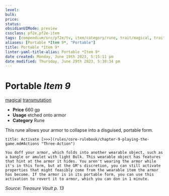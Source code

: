 ```yaml
---
level:
bulk:
price:
status:
obsidianUIMode: preview
cssclass: pf2e,pf2e-item
tags: [compendium/src/pf2e/tv, item/category/rune, trait/magical, trait/transmutation]
aliases: [Portable *Item 9*, "Portable"]
title: Portable *Item 9*
linter-yaml-title-alias: Portable *Item 9*
date created: Monday, June 19th 2023, 5:15:11 pm
date modified: Thursday, June 29th 2023, 5:30:34 pm
---
```


# Portable *Item 9*

[magical](rules/traits/magical.md) [transmutation](rules/traits/transmutation.md)  

- **Price** 660 gp
- **Usage** etched onto armor
- **Category** Rune

This rune allows your armor to collapse into a disguised, portable form.

```ad-embed-ability
title: Activate [>>>](rules/core-rulebook/chapter-9-playing-the-game.md#Actions "Three-Action")

You doff your armor, which folds into another wearable object, such as a bangle or amulet with light Bulk. This wearable object has features that hint at the armor it hides. You aren't wearing the armor while it's in this form, but at the GM's discretion, you can still activate properties that might feasibly come from the wearable item the armor has become. If the armor is in its portable form, you can use this activation to revert it to armor, which you can don in 1 minute.
```

*Source: Treasure Vault p. 13*
